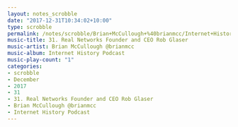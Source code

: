 ```yaml
---
layout: notes_scrobble
date: "2017-12-31T10:34:02+10:00"
type: scrobble
permalink: /notes/scrobble/Brian+McCullough+%40brianmcc/Internet+History+Podcast/a11540bb6a025fc46b6e07e3514f9b208a5e043e.html
music-title: 31. Real Networks Founder and CEO Rob Glaser
music-artist: Brian McCullough @brianmcc
music-album: Internet History Podcast
music-play-count: "1"
categories:
- scrobble
- December
- 2017
- 31
- 31. Real Networks Founder and CEO Rob Glaser
- Brian McCullough @brianmcc
- Internet History Podcast
---
```

